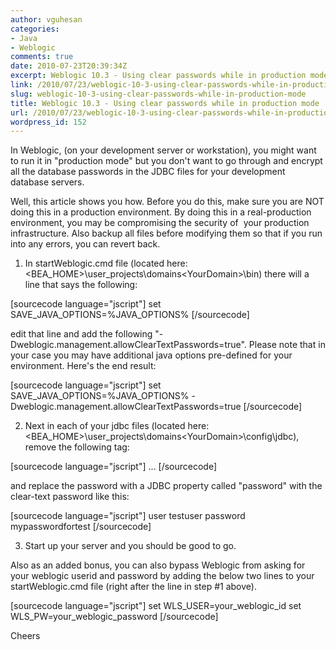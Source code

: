 ```yaml
---
author: vguhesan
categories:
- Java
- Weblogic
comments: true
date: 2010-07-23T20:39:34Z
excerpt: Weblogic 10.3 - Using clear passwords while in production mode
link: /2010/07/23/weblogic-10-3-using-clear-passwords-while-in-production-mode/
slug: weblogic-10-3-using-clear-passwords-while-in-production-mode
title: Weblogic 10.3 - Using clear passwords while in production mode
url: /2010/07/23/weblogic-10-3-using-clear-passwords-while-in-production-mode/
wordpress_id: 152
---
```


In Weblogic, (on your development server or workstation), you might want to run it in "production mode" but you don't want to go through and encrypt all the database passwords in the JDBC files for your development database servers.

Well, this article shows you how. Before you do this, make sure you are NOT doing this in a production environment. By doing this in a real-production environment, you may be compromising the security of  your production infrastructure. Also backup all files before modifying them so that if you run into any errors, you can revert back.

1. In startWeblogic.cmd file (located here: <BEA_HOME>\user_projects\domains\<YourDomain>\bin\) there will a line that says the following:

[sourcecode language="jscript"]
set SAVE_JAVA_OPTIONS=%JAVA_OPTIONS%
[/sourcecode]

edit that line and add the following "-Dweblogic.management.allowClearTextPasswords=true". Please note that in your case you may have additional java options pre-defined for your environment. Here's the end result:

[sourcecode language="jscript"]
set SAVE_JAVA_OPTIONS=%JAVA_OPTIONS% -Dweblogic.management.allowClearTextPasswords=true
 [/sourcecode]

2. Next in each of your jdbc files (located here: <BEA_HOME>\user_projects\domains\<YourDomain>\config\jdbc), remove the following tag:

[sourcecode language="jscript"]
<password-encrypted>...</password-encrypted>
[/sourcecode]

and replace the password with a JDBC property called "password" with the clear-text password like this:

[sourcecode language="jscript"]
<properties>
 <property>
 <name>user</name>
 <value>testuser</value>
 </property>
 <property>
 <name>password</name>
 <value>mypasswordfortest</value>
 </property>
 </properties>
[/sourcecode]

3. Start up your server and you should be good to go.

Also as an added bonus, you can also bypass Weblogic from asking for your weblogic userid and password by adding the below two lines to your startWeblogic.cmd file (right after the line in step #1 above).

[sourcecode language="jscript"]
set WLS_USER=your_weblogic_id
set WLS_PW=your_weblogic_password
[/sourcecode]

Cheers
